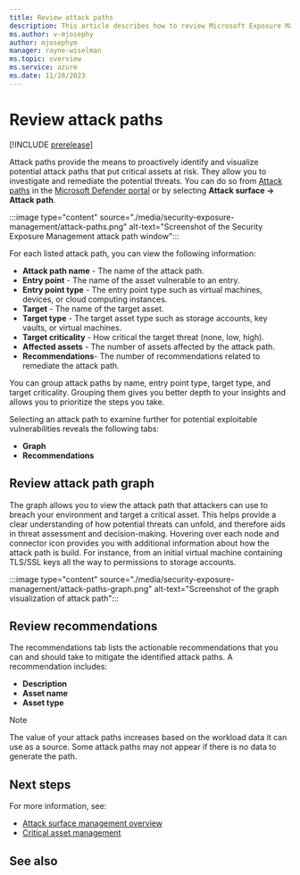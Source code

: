 ```yaml
---
title: Review attack paths
description: This article describes how to review Microsoft Exposure Management's attack paths including with the exposure map.
ms.author: v-mjosephy
author: mjosephym
manager: rayne-wiselman
ms.topic: overview
ms.service: azure
ms.date: 11/28/2023
---
```


# Review attack paths

[!INCLUDE [prerelease](../includes//prerelease.md)]
<!--the text here is mostly what is in the overview-->
Attack paths provide the means to proactively identify and visualize potential attack paths that put critical assets at risk. They allow you to investigate and remediate the potential threats. You can do so from [Attack paths](https://security.microsoft.com/attack-paths) in the [Microsoft Defender portal](https://security.microsoft.com/) or by selecting **Attack surface -> Attack path**.

:::image type="content" source="./media/security-exposure-management/attack-paths.png" alt-text="Screenshot of the Security Exposure Management attack path window":::

For each listed attack path, you can view the following information:

- **Attack path name** - The name of the attack path.
- **Entry point** - The name of the asset vulnerable to an entry.
- **Entry point type** - The entry point type such as virtual machines, devices, or cloud computing instances.
- **Target** - The name of the target asset.
- **Target type** - The target asset type such as storage accounts, key vaults, or virtual machines.
- **Target criticality** - How critical the target threat (none, low, high).
- **Affected assets** - The number of assets affected by the attack path.
- **Recommendations**- The number of recommendations related to remediate the attack path.

You can group attack paths by name, entry point type, target type, and target criticality. Grouping them gives you better depth to your insights and allows you to prioritize the steps you take.  

Selecting an attack path to examine further for potential exploitable vulnerabilities reveals the following tabs:

- **Graph**
- **Recommendations**

## Review attack path graph

The graph allows you to view the attack path that attackers can use to breach your environment and target a critical asset. This helps provide a clear understanding of how potential threats can unfold, and therefore aids in threat assessment and decision-making. Hovering over each node and connector icon provides you with additional information about how the attack path is build. For instance, from an initial virtual machine containing TLS/SSL keys all the way to permissions to storage accounts.

:::image type="content" source="./media/security-exposure-management/attack-paths-graph.png" alt-text="Screenshot of the graph visualization of attack path":::

## Review recommendations

The recommendations tab lists the actionable recommendations that you can and should take to mitigate the identified attack paths. A recommendation includes:

- **Description**
- **Asset name**
- **Asset type**

> [!NOTE]
> The value of your attack paths increases based on the workload data it can use as a source. Some attack paths may not appear if there is no data to generate the path.

## Next steps

For more information, see:

- [Attack surface management overview](attack-surface-management-overview.md)
- [Critical asset management](critical-asset-management.md)

## See also
